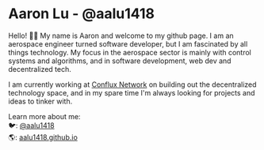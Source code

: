 # Aaron Lu - @aalu1418

Hello! 👋🏼 
My name is Aaron and welcome to my github page. I am an aerospace engineer turned software developer, but I am fascinated by all things technology. My focus in the aerospace sector is mainly with control systems and algorithms, and in software development, web dev and decentralized tech. 

I am currently working at [Conflux Network](http://confluxnetwork.org) on building out the decentralized technology space, and in my spare time I'm always looking for projects and ideas to tinker with.

Learn more about me:  
🐦: [@aalu1418](https://twitter.com/aalu1418)  
🌎: [aalu1418.github.io](aalu1418.github.io)
